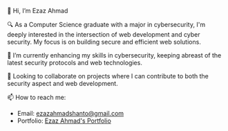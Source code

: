 👋 Hi, I’m Ezaz Ahmad

🔍 As a Computer Science graduate with a major in cybersecurity, I'm deeply interested in the intersection of web development and cyber security. My focus is on building secure and efficient web solutions.

🌱 I’m currently enhancing my skills in cybersecurity, keeping abreast of the latest security protocols and web technologies.

💞️ Looking to collaborate on projects where I can contribute to both the security aspect and web development.

📫 How to reach me:
- Email: ezazahmadshanto@gmail.com
- Portfolio: [Ezaz Ahmad's Portfolio](https://www.ezazahmad.com/)

<!---
Ezaz-Ahmad/Ezaz-Ahmad is a ✨ special ✨ repository because its `README.md` (this file) appears on your GitHub profile.
You can click the Preview link to take a look at your changes.
--->